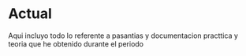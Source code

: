 # Actual
Aqui incluyo todo lo referente a pasantias y documentacion practtica y teoria que he obtenido durante el periodo
